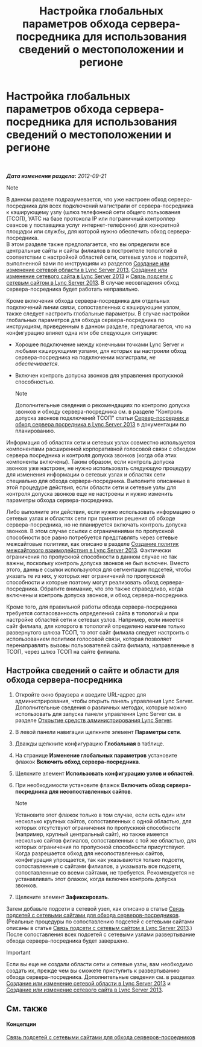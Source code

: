 ﻿---
title: Настройка глобальных параметров обхода сервера-посредника для использования сведений о местоположении и регионе
TOCTitle: Настройка глобальных параметров обхода сервера-посредника для использования сведений о местоположении и регионе
ms:assetid: 0a21cdf1-f350-49da-b346-70806f256bea
ms:mtpsurl: https://technet.microsoft.com/ru-ru/library/Gg398150(v=OCS.15)
ms:contentKeyID: 49308886
ms.date: 05/19/2016
mtps_version: v=OCS.15
ms.translationtype: HT
---

# Настройка глобальных параметров обхода сервера-посредника для использования сведений о местоположении и регионе

 

_**Дата изменения раздела:** 2012-09-21_

> [!NOTE]  
> В данном разделе подразумевается, что уже настроен обход сервера-посредника для всех подключений магистрали от сервера-посредника к кэширующему узлу (шлюз телефонной сети общего пользования (ТСОП), УАТС на базе протокола IP или пограничный контроллер сеансов у поставщика услуг интернет-телефонии) для конкретной площадки или службы, для которой нужно обеспечить обход сервера-посредника.<br />В этом разделе также предполагается, что вы определили все центральные сайты и сайты филиалов в построителе топологий в соответствии с настройкой областей сети, сетевых узлов и подсетей, выполненной вами по инструкциям из разделов <a href="lync-server-2013-create-or-modify-a-network-region.md">Создание или изменение сетевой области в Lync Server 2013</a>, <a href="lync-server-2013-create-or-modify-a-network-site.md">Создание или изменение сетевого сайта в Lync Server 2013</a> и <a href="lync-server-2013-associate-a-subnet-with-a-network-site.md">Связь подсети с сетевым сайтом в Lync Server 2013</a>. В случае несовпадения обход сервера-посредника будет работать неправильно.

Кроме включения обхода сервера-посредника для отдельных подключений линии связи, сопоставленных с кэширующим узлом, также следует настроить глобальные параметры. В случае настройки глобальных параметров для обхода сервера-посредника по инструкциям, приведенным в данном разделе, предполагается, что на конфигурацию влияет одна или обе следующих ситуации:

  - Хорошее подключение между конечными точками Lync Server и любыми кэширующими узлами, для которых вы настроили обход сервера-посредника на подключении магистрали, *не обеспечивается*.

  - Включен контроль допуска звонков для управления пропускной способностью.
    
    > [!NOTE]  
    > Дополнительные сведения о рекомендациях по контролю допуска звонков и обходу сервера-посредника см. в разделе &quot;Контроль допуска звонков подключений ТСОП&quot; статьи <a href="lync-server-2013-media-bypass-and-mediation-server.md">Сервер-посредник и обход сервера посредника в Lync Server 2013</a> в документации по планированию.

Информация об областях сети и сетевых узлах совместно используется компонентами расширенной корпоративной голосовой связи с обходом сервера посредника и контроля допуска звонков (когда оба этих компоненты включены). Таким образом, если контроль допуска звонков уже настроен, не нужно использовать следующую процедуру для изменения информации о сетевых узлах и областях сети специально для обхода сервера-посредника. Выполните описанные в этой процедуре действия, если области сети и сетевые узлы для контроля допуска звонков еще не настроены и нужно изменить параметры обхода сервера-посредника.

Либо выполните эти действия, если нужно использовать информацию о сетевых узлах и областях сети при принятии решения об обходе сервера-посредника, но не планируется включать контроль допуска звонков. В этом случае ссылки с ограничениями по пропускной способности все равно потребуется представлять через сетевые межсайтовые политики, как описано в разделе [Создание политик межсайтового взаимодействия в Lync Server 2013](lync-server-2013-create-network-intersite-policies.md). Фактически ограничения по пропускной способности в данном случае не так важны, поскольку контроль допуска звонков не был включен. Вместо этого, данные ссылки используются для сегментации подсетей, чтобы указать те из них, у которых нет ограничений по пропускной способности и которые поэтому могут реализовать обход сервера-посредника. Обратите внимание, что это также справедливо, когда включены и контроль допуска звонков, и обход сервера-посредника.

Кроме того, для правильной работы обхода сервера-посредника требуется согласованность определений сайта в топологий и при настройке областей сети и сетевых узлов. Например, если имеется сайт филиала, для которого в топологий определено наличие только развернутого шлюза ТСОП, то этот сайт филиала следует настроить с использованием политики голосовой связи, которая позволяет перенаправлять вызовы пользователей сайта филиала, направленные в ТСОП, через шлюз ТСОП на сайте филиала.

## Настройка сведений о сайте и области для обхода сервера-посредника

1.  Откройте окно браузера и введите URL-адрес для администрирования, чтобы открыть панель управления Lync Server. Дополнительные сведения о различных методах, которые можно использовать для запуска панели управления Lync Server см. в разделе [Открытие средств администрирования Lync Server](lync-server-2013-open-lync-server-administrative-tools.md).

2.  В левой панели навигации щелкните элемент **Параметры сети**.

3.  Дважды щелкните конфигурацию **Глобальная** в таблице.

4.  На странице **Изменение глобальных параметров** установите флажок **Включить обход сервера-посредника**.

5.  Щелкните элемент **Использовать конфигурацию узлов и областей**.

6.  При необходимости установите флажок **Включить обход сервера-посредника для несопоставленных сайтов**.
    
    > [!NOTE]  
    > Установите этот флажок только в том случае, если есть один или несколько крупных сайтов, сопоставленных с одной областью, для которых отсутствуют ограничения по пропускной способности (например, крупный центральный сайт), но также имеется несколько сайтов филиалов, сопоставленных с той же областью, для которых ограничения по пропускной способности присутствуют. Когда разрешается обход для несопоставленных сайтов, конфигурация упрощается, так как указываются только подсети, сопоставленные с сайтами филиалов, а указывать все подсети, сопоставленные со всеми сайтами, не требуется. Рекомендуется не устанавливать этот флажок, когда включен контроль допуска звонков.

7.  Щелкните элемент **Зафиксировать**.

Затем добавьте подсети в сетевой узел, как описано в статье [Связь подсетей с сетевыми сайтами для обхода серверов-посредников](lync-server-2013-associate-subnets-with-network-sites-for-media-bypass.md). (Реальные процедуры по сопоставлению подсетей с сетевыми сайтами описаны в статье [Связь подсети с сетевым сайтом в Lync Server 2013](lync-server-2013-associate-a-subnet-with-a-network-site.md).) После сопоставления всех подсетей с сетевыми узлами развертывание обхода сервера-посредника будет завершено.

> [!IMPORTANT]  
> Если вы еще не создали области сети и сетевые узлы, вам необходимо создать их, прежде чем вы сможете приступить к развертыванию обхода сервера-посредника. Дополнительные сведения см. в разделах <a href="lync-server-2013-create-or-modify-a-network-region.md">Создание или изменение сетевой области в Lync Server 2013</a> и <a href="lync-server-2013-create-or-modify-a-network-site.md">Создание или изменение сетевого сайта в Lync Server 2013</a>.

## См. также

#### Концепции

[Связь подсетей с сетевыми сайтами для обхода серверов-посредников](lync-server-2013-associate-subnets-with-network-sites-for-media-bypass.md)

